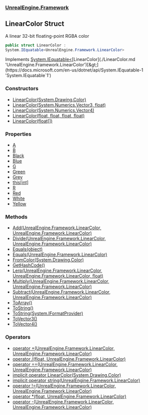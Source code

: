 ### [UnrealEngine.Framework](./UnrealEngine-Framework.md 'UnrealEngine.Framework')
## LinearColor Struct
A linear 32-bit floating-point RGBA color  
```csharp
public struct LinearColor :
System.IEquatable<UnrealEngine.Framework.LinearColor>
```
Implements [System.IEquatable&lt;](https://docs.microsoft.com/en-us/dotnet/api/System.IEquatable-1 'System.IEquatable`1')[LinearColor](./LinearColor.md 'UnrealEngine.Framework.LinearColor')[&gt;](https://docs.microsoft.com/en-us/dotnet/api/System.IEquatable-1 'System.IEquatable`1')  
### Constructors
- [LinearColor(System.Drawing.Color)](./LinearColor-LinearColor(Color).md 'UnrealEngine.Framework.LinearColor.LinearColor(System.Drawing.Color)')
- [LinearColor(System.Numerics.Vector3, float)](./LinearColor-LinearColor(Vector3_float).md 'UnrealEngine.Framework.LinearColor.LinearColor(System.Numerics.Vector3, float)')
- [LinearColor(System.Numerics.Vector4)](./LinearColor-LinearColor(Vector4).md 'UnrealEngine.Framework.LinearColor.LinearColor(System.Numerics.Vector4)')
- [LinearColor(float, float, float, float)](./LinearColor-LinearColor(float_float_float_float).md 'UnrealEngine.Framework.LinearColor.LinearColor(float, float, float, float)')
- [LinearColor(float[])](./LinearColor-LinearColor(float--).md 'UnrealEngine.Framework.LinearColor.LinearColor(float[])')
### Properties
- [A](./LinearColor-A.md 'UnrealEngine.Framework.LinearColor.A')
- [B](./LinearColor-B.md 'UnrealEngine.Framework.LinearColor.B')
- [Black](./LinearColor-Black.md 'UnrealEngine.Framework.LinearColor.Black')
- [Blue](./LinearColor-Blue.md 'UnrealEngine.Framework.LinearColor.Blue')
- [G](./LinearColor-G.md 'UnrealEngine.Framework.LinearColor.G')
- [Green](./LinearColor-Green.md 'UnrealEngine.Framework.LinearColor.Green')
- [Grey](./LinearColor-Grey.md 'UnrealEngine.Framework.LinearColor.Grey')
- [this[int]](./LinearColor-this-int-.md 'UnrealEngine.Framework.LinearColor.this[int]')
- [R](./LinearColor-R.md 'UnrealEngine.Framework.LinearColor.R')
- [Red](./LinearColor-Red.md 'UnrealEngine.Framework.LinearColor.Red')
- [White](./LinearColor-White.md 'UnrealEngine.Framework.LinearColor.White')
- [Yellow](./LinearColor-Yellow.md 'UnrealEngine.Framework.LinearColor.Yellow')
### Methods
- [Add(UnrealEngine.Framework.LinearColor, UnrealEngine.Framework.LinearColor)](./LinearColor-Add(LinearColor_LinearColor).md 'UnrealEngine.Framework.LinearColor.Add(UnrealEngine.Framework.LinearColor, UnrealEngine.Framework.LinearColor)')
- [Divide(UnrealEngine.Framework.LinearColor, UnrealEngine.Framework.LinearColor)](./LinearColor-Divide(LinearColor_LinearColor).md 'UnrealEngine.Framework.LinearColor.Divide(UnrealEngine.Framework.LinearColor, UnrealEngine.Framework.LinearColor)')
- [Equals(object)](./LinearColor-Equals(object).md 'UnrealEngine.Framework.LinearColor.Equals(object)')
- [Equals(UnrealEngine.Framework.LinearColor)](./LinearColor-Equals(LinearColor).md 'UnrealEngine.Framework.LinearColor.Equals(UnrealEngine.Framework.LinearColor)')
- [FromColor(System.Drawing.Color)](./LinearColor-FromColor(Color).md 'UnrealEngine.Framework.LinearColor.FromColor(System.Drawing.Color)')
- [GetHashCode()](./LinearColor-GetHashCode().md 'UnrealEngine.Framework.LinearColor.GetHashCode()')
- [Lerp(UnrealEngine.Framework.LinearColor, UnrealEngine.Framework.LinearColor, float)](./LinearColor-Lerp(LinearColor_LinearColor_float).md 'UnrealEngine.Framework.LinearColor.Lerp(UnrealEngine.Framework.LinearColor, UnrealEngine.Framework.LinearColor, float)')
- [Multiply(UnrealEngine.Framework.LinearColor, UnrealEngine.Framework.LinearColor)](./LinearColor-Multiply(LinearColor_LinearColor).md 'UnrealEngine.Framework.LinearColor.Multiply(UnrealEngine.Framework.LinearColor, UnrealEngine.Framework.LinearColor)')
- [Subtract(UnrealEngine.Framework.LinearColor, UnrealEngine.Framework.LinearColor)](./LinearColor-Subtract(LinearColor_LinearColor).md 'UnrealEngine.Framework.LinearColor.Subtract(UnrealEngine.Framework.LinearColor, UnrealEngine.Framework.LinearColor)')
- [ToArray()](./LinearColor-ToArray().md 'UnrealEngine.Framework.LinearColor.ToArray()')
- [ToString()](./LinearColor-ToString().md 'UnrealEngine.Framework.LinearColor.ToString()')
- [ToString(System.IFormatProvider)](./LinearColor-ToString(IFormatProvider).md 'UnrealEngine.Framework.LinearColor.ToString(System.IFormatProvider)')
- [ToVector3()](./LinearColor-ToVector3().md 'UnrealEngine.Framework.LinearColor.ToVector3()')
- [ToVector4()](./LinearColor-ToVector4().md 'UnrealEngine.Framework.LinearColor.ToVector4()')
### Operators
- [operator +(UnrealEngine.Framework.LinearColor, UnrealEngine.Framework.LinearColor)](./LinearColor-op_Addition(LinearColor_LinearColor).md 'UnrealEngine.Framework.LinearColor.op_Addition(UnrealEngine.Framework.LinearColor, UnrealEngine.Framework.LinearColor)')
- [operator /(float, UnrealEngine.Framework.LinearColor)](./LinearColor-op_Division(float_LinearColor).md 'UnrealEngine.Framework.LinearColor.op_Division(float, UnrealEngine.Framework.LinearColor)')
- [operator ==(UnrealEngine.Framework.LinearColor, UnrealEngine.Framework.LinearColor)](./LinearColor-op_Equality(LinearColor_LinearColor).md 'UnrealEngine.Framework.LinearColor.op_Equality(UnrealEngine.Framework.LinearColor, UnrealEngine.Framework.LinearColor)')
- [implicit operator LinearColor(System.Drawing.Color)](./LinearColor-op_ImplicitLinearColor(Color).md 'UnrealEngine.Framework.LinearColor.op_Implicit UnrealEngine.Framework.LinearColor(System.Drawing.Color)')
- [implicit operator string(UnrealEngine.Framework.LinearColor)](./LinearColor-op_Implicitstring(LinearColor).md 'UnrealEngine.Framework.LinearColor.op_Implicit string(UnrealEngine.Framework.LinearColor)')
- [operator !=(UnrealEngine.Framework.LinearColor, UnrealEngine.Framework.LinearColor)](./LinearColor-op_Inequality(LinearColor_LinearColor).md 'UnrealEngine.Framework.LinearColor.op_Inequality(UnrealEngine.Framework.LinearColor, UnrealEngine.Framework.LinearColor)')
- [operator *(float, UnrealEngine.Framework.LinearColor)](./LinearColor-op_Multiply(float_LinearColor).md 'UnrealEngine.Framework.LinearColor.op_Multiply(float, UnrealEngine.Framework.LinearColor)')
- [operator -(UnrealEngine.Framework.LinearColor, UnrealEngine.Framework.LinearColor)](./LinearColor-op_Subtraction(LinearColor_LinearColor).md 'UnrealEngine.Framework.LinearColor.op_Subtraction(UnrealEngine.Framework.LinearColor, UnrealEngine.Framework.LinearColor)')
